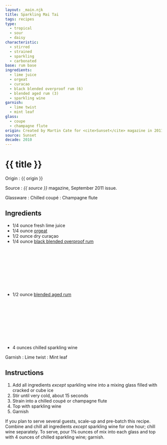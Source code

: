 ```yaml
---
layout: _main.njk
title: Sparkling Mai Tai
tags: recipes
type:
  - tropical
  - sour
  - daisy
characteristic:
  - stirred
  - strained
  - sparkling
  - carbonated
base: rum base
ingredients:
  - lime juice
  - orgeat
  - curacao
  - black blended overproof rum (6)
  - blended aged rum (3)
  - sparkling wine
garnish:
  - lime twist
  - mint leaf
glass:
  - coupe
  - champagne flute
origin: Created by Martin Cate for <cite>Sunset</cite> magazine in 2011.
source: Sunset
decade: 2010
---
```


<!-- markdownlint-disable MD025 -->
# {{ title }}
<!-- markdownlint-disable MD025 -->

Origin
  : {{ origin }}

Source
  : <cite>{{ source }}</cite> magazine, September 2011 issue.

Glassware
  : Chilled coupé
  : Champagne flute

## Ingredients

* 1/4 ounce fresh lime juice
* 1/4 ounce [orgeat](/mixes/orgeat/)
* 1/2 ounce dry curaçao
* 1/4 ounce [black blended overproof rum](/rums/12-rum-black-blended-overproof/)<icon-l space="1em" class="bigger" label="(6)"><span class="with-icon"><svg class="icon"><use href="/assets/images/icons/circle-6.svg#circle-6"></use></svg></span></icon-l>
* 1/2 ounce [blended aged rum](/rums/05-rum-blended-aged/)<icon-l space="1em" class="bigger" label="(3)"><span class="with-icon"><svg class="icon"><use href="/assets/images/icons/circle-3.svg#circle-3"></use></svg></span></icon-l>
* 4 ounces chilled sparkling wine

Garnish
  : Lime twist
  : Mint leaf

## Instructions

1. Add all ingredients *except* sparkling wine into a mixing glass filled with cracked or cube ice
2. Stir until very cold, about 15 seconds
3. Strain into a chilled coupé or champagne flute
4. Top with sparkling wine
5. Garnish

<tiki-callout type="tip">

  If you plan to serve several guests, scale-up and pre-batch this recipe. Combine and chill all ingredients *except* sparkling wine for one hour; chill wine separately. To serve, pour 1&frac34; ounces of mix into each glass and top with 4 ounces of chilled sparkling wine; garnish.

</tiki-callout>
